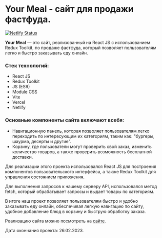 # Your Meal - cайт для продажи фастфуда.

[![Netlify Status](https://api.netlify.com/api/v1/badges/eec3085f-bd95-405f-b341-fa2e8c7a9e37/deploy-status)](https://app.netlify.com/sites/grand-starship-c16270/deploys)

**Your Meal** — это сайт, реализованный на React JS  с использованием Redux Toolkit, по продаже фастфуда, который позволяет пользователям легко и быстро заказывать еду онлайн.

### Стек технологий:
- React JS
- Redux Toolkit
- JS (ES6)
- Module CSS
- Vite
- Vercel
- Netlify

### Основные компоненты сайта включают всебя:
- Навигационную панель, которая позволяет пользователям легко переходить по интересующим их категориям, таким как: "бургеры, шаурма, десерты и другие".
- Корзину, где пользователи могут проверить свой заказ, изменить количество товаров, а также проверить возможность бесплатной доставки.

Для реализации этого проекта использовался React JS для построения компонентов пользовательского интерфейса, а также Redux Toolkit для управления состоянием приложения.

Для выполнения запросов к нашему серверу API, использовался метод fetch, который обрабатывает запросы и выдает товары по категориям.

В итоге наш проект позволяет пользователям быстро и удобно заказывать еду онлайн, обеспечивая легкую навигацию по сайту, удобное добавление блюд в корзину и быструю обработку заказа.

Реализацию сайта можно посмотреть на [сайте](https://master--grand-starship-c16270.netlify.app/).

Дата окончания проекта: 26.02.2023.